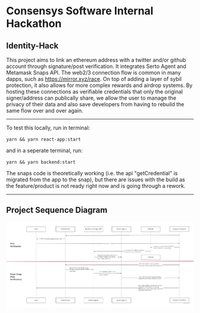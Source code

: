 # Consensys Software Internal Hackathon

## Identity-Hack

This project aims to link an ethereum address with a twitter and/or github account through signature/post verification. It integrates Serto Agent and Metamask Snaps API.
The web2/3 connection flow is common in many dapps, such as https://mirror.xyz/race. On top of adding a layer of sybil protection, it also allows for more complex rewards and airdrop systems. By hosting these connections as verifiable credentials that only the original signer/address can publically share, we allow the user to manage the privacy of their data and also save developers from having to rebuild the same flow over and over again.

---

To test this locally, run in terminal:

```
yarn && yarn react-app:start
```

and in a seperate terminal, run:

```
yarn && yarn backend:start
```

The snaps code is theoretically working (i.e. the api "getCredential" is migrated from the app to the snap), but there are issues with the build as the feature/product is not ready right now and is going through a rework.

---

## Project Sequence Diagram

![alt text](https://github.com/andrewhong5297/identity-hack/blob/master/CSI_hackflow.jpg)
